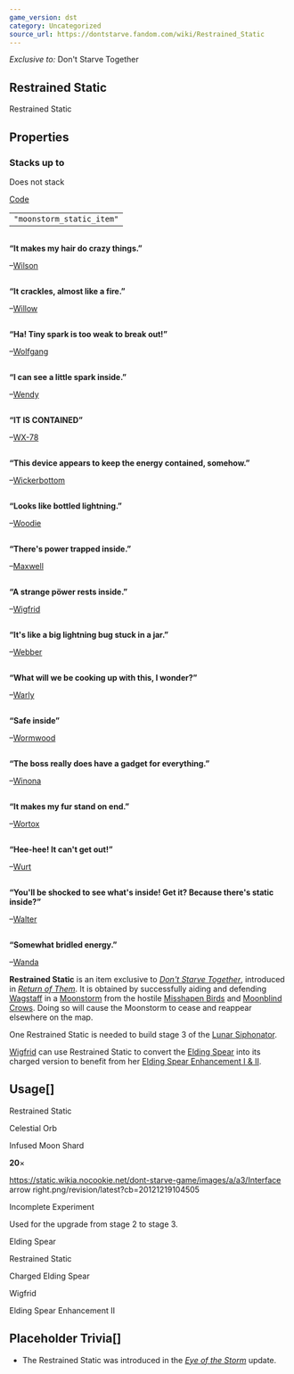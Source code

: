 ```yaml
---
game_version: dst
category: Uncategorized
source_url: https://dontstarve.fandom.com/wiki/Restrained_Static
---
```


*Exclusive to:* Don't Starve Together

## Restrained Static

Restrained Static

## Properties

### Stacks up to

Does not stack

[Code](/wiki/Console "Console")

|  |
| --- |
| `"moonstorm_static_item"` |

![](data:image/gif;base64,R0lGODlhAQABAIABAAAAAP///yH5BAEAAAEALAAAAAABAAEAQAICTAEAOw%3D%3D)

**“**It makes my hair do crazy things.**”**

–[Wilson](/wiki/Wilson "Wilson")

![](data:image/gif;base64,R0lGODlhAQABAIABAAAAAP///yH5BAEAAAEALAAAAAABAAEAQAICTAEAOw%3D%3D)

**“**It crackles, almost like a fire.**”**

–[Willow](/wiki/Willow "Willow")

![](data:image/gif;base64,R0lGODlhAQABAIABAAAAAP///yH5BAEAAAEALAAAAAABAAEAQAICTAEAOw%3D%3D)

**“**Ha! Tiny spark is too weak to break out!**”**

–[Wolfgang](/wiki/Wolfgang "Wolfgang")

![](data:image/gif;base64,R0lGODlhAQABAIABAAAAAP///yH5BAEAAAEALAAAAAABAAEAQAICTAEAOw%3D%3D)

**“**I can see a little spark inside.**”**

–[Wendy](/wiki/Wendy "Wendy")

![](data:image/gif;base64,R0lGODlhAQABAIABAAAAAP///yH5BAEAAAEALAAAAAABAAEAQAICTAEAOw%3D%3D)

**“**IT IS CONTAINED**”**

–[WX-78](/wiki/WX-78 "WX-78")

![](data:image/gif;base64,R0lGODlhAQABAIABAAAAAP///yH5BAEAAAEALAAAAAABAAEAQAICTAEAOw%3D%3D)

**“**This device appears to keep the energy contained, somehow.**”**

–[Wickerbottom](/wiki/Wickerbottom "Wickerbottom")

![](data:image/gif;base64,R0lGODlhAQABAIABAAAAAP///yH5BAEAAAEALAAAAAABAAEAQAICTAEAOw%3D%3D)

**“**Looks like bottled lightning.**”**

–[Woodie](/wiki/Woodie "Woodie")

![](data:image/gif;base64,R0lGODlhAQABAIABAAAAAP///yH5BAEAAAEALAAAAAABAAEAQAICTAEAOw%3D%3D)

**“**There's power trapped inside.**”**

–[Maxwell](/wiki/Maxwell "Maxwell")

![](data:image/gif;base64,R0lGODlhAQABAIABAAAAAP///yH5BAEAAAEALAAAAAABAAEAQAICTAEAOw%3D%3D)

**“**A strange pöwer rests inside.**”**

–[Wigfrid](/wiki/Wigfrid "Wigfrid")

![](data:image/gif;base64,R0lGODlhAQABAIABAAAAAP///yH5BAEAAAEALAAAAAABAAEAQAICTAEAOw%3D%3D)

**“**It's like a big lightning bug stuck in a jar.**”**

–[Webber](/wiki/Webber "Webber")

![](data:image/gif;base64,R0lGODlhAQABAIABAAAAAP///yH5BAEAAAEALAAAAAABAAEAQAICTAEAOw%3D%3D)

**“**What will we be cooking up with this, I wonder?**”**

–[Warly](/wiki/Warly "Warly")

![](data:image/gif;base64,R0lGODlhAQABAIABAAAAAP///yH5BAEAAAEALAAAAAABAAEAQAICTAEAOw%3D%3D)

**“**Safe inside**”**

–[Wormwood](/wiki/Wormwood "Wormwood")

![](data:image/gif;base64,R0lGODlhAQABAIABAAAAAP///yH5BAEAAAEALAAAAAABAAEAQAICTAEAOw%3D%3D)

**“**The boss really does have a gadget for everything.**”**

–[Winona](/wiki/Winona "Winona")

![](data:image/gif;base64,R0lGODlhAQABAIABAAAAAP///yH5BAEAAAEALAAAAAABAAEAQAICTAEAOw%3D%3D)

**“**It makes my fur stand on end.**”**

–[Wortox](/wiki/Wortox "Wortox")

![](data:image/gif;base64,R0lGODlhAQABAIABAAAAAP///yH5BAEAAAEALAAAAAABAAEAQAICTAEAOw%3D%3D)

**“**Hee-hee! It can't get out!**”**

–[Wurt](/wiki/Wurt "Wurt")

![](data:image/gif;base64,R0lGODlhAQABAIABAAAAAP///yH5BAEAAAEALAAAAAABAAEAQAICTAEAOw%3D%3D)

**“**You'll be shocked to see what's inside! Get it? Because there's static inside?**”**

–[Walter](/wiki/Walter "Walter")

![](data:image/gif;base64,R0lGODlhAQABAIABAAAAAP///yH5BAEAAAEALAAAAAABAAEAQAICTAEAOw%3D%3D)

**“**Somewhat bridled energy.**”**

–[Wanda](/wiki/Wanda "Wanda")

**Restrained Static** is an item exclusive to *[Don't Starve Together](/wiki/Don%27t_Starve_Together "Don't Starve Together")*, introduced in *[Return of Them](/wiki/Return_of_Them "Return of Them")*. It is obtained by successfully aiding and defending [Wagstaff](/wiki/Grainy_Transmission "Grainy Transmission") in a [Moonstorm](/wiki/Moonstorm "Moonstorm") from the hostile [Misshapen Birds](/wiki/Misshapen_Bird "Misshapen Bird") and [Moonblind Crows](/wiki/Moonblind_Crow "Moonblind Crow"). Doing so will cause the Moonstorm to cease and reappear elsewhere on the map.

One Restrained Static is needed to build stage 3 of the [Lunar Siphonator](/wiki/Lunar_Siphonator "Lunar Siphonator").

[Wigfrid](/wiki/Wigfrid "Wigfrid") can use Restrained Static to convert the [Elding Spear](/wiki/Elding_Spear "Elding Spear") into its charged version to benefit from her [Elding Spear Enhancement I & II](/wiki/Elding_Spear_Enhancement_I "Elding Spear Enhancement I").

## Usage[]

Restrained Static

Celestial Orb

Infused Moon Shard

**20**×

https://static.wikia.nocookie.net/dont-starve-game/images/a/a3/Interface arrow right.png/revision/latest?cb=20121219104505

Incomplete Experiment

Used for the upgrade from stage 2 to stage 3.

Elding Spear

Restrained Static

Charged Elding Spear

Wigfrid

Elding Spear Enhancement II

## Placeholder Trivia[]

* The Restrained Static was introduced in the *[Eye of the Storm](/wiki/Return_of_Them#Eye_of_the_Storm "Return of Them")* update.